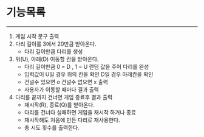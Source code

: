 # 기능목록

---
1. 게임 시작 문구 출력
2. 다리 길이를 3에서 20만큼 받아온다.
   - 다리 길이만큼 다리를 생성
3. 위(U), 아래(D) 이동할 칸을 받아온다.
   - 다리 길이만큼 0 = D , 1 = U 랜덤 값을 주어 다리를 완성
   - 입력값이 U일 경우 위의 칸을 확인 D일 경우 아래칸을 확인
   - 건널수 있으면 o 건널수 없으면 x 출력
   - 사용자가 이동할 때마다 결과 출력
4. 다리를 끝까지 건너면 게임 종료후 결과 출력
   - 재시작(R), 종료(Q)를 받아온다.
   - 다리를 건너다 실패하면 게임을 재시작 하거나 종료
   - 재시작해도 처음에 만든 다리로 재사용한다.
   - 총 시도 횟수를 출력한다.
